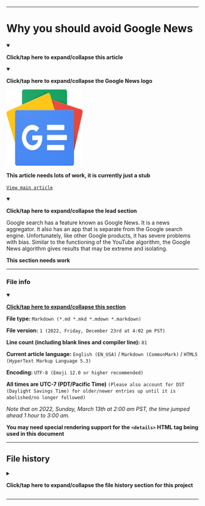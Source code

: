 
***

# Why you should avoid Google News

<details open><summary><p><b>Click/tap here to expand/collapse this article</b></p></summary>

<details open><summary><p><b>Click/tap here to expand/collapse the Google News logo</b></p></summary>

<img alt="Google News logo failed to load. Click/tap here to attempt to view it" src="/Graphics/Google-News/Icon/SVG/Google_News_icon.svg" width="200" height="200"/>

<!-- ![Google_News_icon.svg](/Graphics/Google-News/Icon/SVG/Google_News_icon.svg) !-->

</details>

**This article needs lots of work, it is currently just a stub**

[`View main article`](https://github.com/seanpm2001/Stop-Googling--Why-you-should-stop-using-Google-Search#Google-News)

<details open><summary><p><b>Click/tap here to expand/collapse the lead section</b></p></summary>

Google search has a feature known as Google News. It is a news aggregator. It also has an app that is separate from the Google search engine. Unfortunately, like other Google products, it has severe problems with bias. Similar to the functioning of the YouTube algorithm, the Google News algorithm gives results that may be extreme and isolating.

**This section needs work**

</details>

</details>

***

### File info

<details open><summary><p lang="en"><b><u>Click/tap here to expand/collapse this section</u></b></p></summary>

**File type:** `Markdown (*.md *.mkd *.mdown *.markdown)`

**File version:** `1 (2022, Friday, December 23rd at 4:02 pm PST)`

**Line count (including blank lines and compiler line):** `81`

**Current article language:** `English (EN_USA)` / `Markdown (CommonMark)` / `HTML5 (HyperText Markup Language 5.3)`

**Encoding:** `UTF-8 (Emoji 12.0 or higher recommended)`

**All times are UTC-7 (PDT/Pacific Time)** `(Please also account for DST (Daylight Savings Time) for older/newer entries up until it is abolished/no longer followed)`

_Note that on 2022, Sunday, March 13th at 2:00 am PST, the time jumped ahead 1 hour to 3:00 am._

**You may need special rendering support for the `<details>` HTML tag being used in this document**

</details>

***

## File history

<details><summary><p lang="en"><b>Click/tap here to expand/collapse the file history section for this project</b></p></summary>

<details><summary><p lang="en"><b>Version 1 (2022, Friday, December 23rd at 4:02 pm PST)</b></p></summary>

**This version was made by:** [`@seanpm2001`](https://github.com/seanpm2001/)

> Changes:

- [x] Started the file
- [x] Added the title section
- [x] Added the `file info` section
- - [x] Added the version number
- - [x] Added the version date
- - [x] Added the line count
- [x] Added the `file history` section
- - [x] Added an entry for version 1
- [ ] No other changes in version 1

</details>

</details>

***
